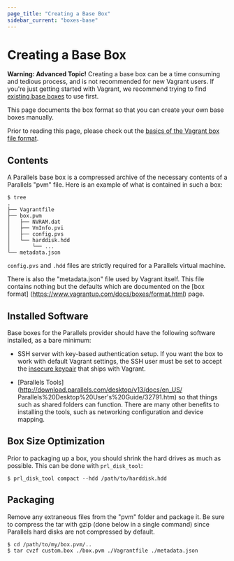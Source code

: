 ```yaml
---
page_title: "Creating a Base Box"
sidebar_current: "boxes-base"
---
```


# Creating a Base Box

<div class="alert alert-warn">
	<p>
		<strong>Warning: Advanced Topic!</strong> Creating a base box can be a
		time consuming and tedious process, and is not recommended for new
		Vagrant users. If you're just getting started with Vagrant, we
		recommend trying to find <a href="https://app.vagrantup.com/parallels">
		existing base boxes</a> to use first.
	</p>
</div>

This page documents the box format so that you can create your own base boxes
manually.

Prior to reading this page, please check out the [basics of the Vagrant
box file format](https://www.vagrantup.com/docs/boxes/format.html).

## Contents
A Parallels base box is a compressed archive of the necessary contents of
a Parallels "pvm" file. Here is an example of what is contained in such a box:

```
$ tree
.
├── Vagrantfile
├── box.pvm
│   ├── NVRAM.dat
│   ├── VmInfo.pvi
│   ├── config.pvs
│   └── harddisk.hdd
│       └── ...
└── metadata.json
```

`config.pvs` and `.hdd` files are strictly required for a Parallels virtual
machine.

There is also the "metadata.json" file used by Vagrant itself. This file
contains nothing but the defaults which are documented on the [box format]
(https://www.vagrantup.com/docs/boxes/format.html) page.

## Installed Software

Base boxes for the Parallels provider should have the following software
installed, as a bare minimum:

- SSH server with key-based authentication setup. If you want the box to work
with default Vagrant settings, the SSH user must be set to accept the [insecure
keypair](https://github.com/mitchellh/vagrant/blob/master/keys/vagrant.pub)
that ships with Vagrant.

- [Parallels Tools](http://download.parallels.com/desktop/v13/docs/en_US/
Parallels%20Desktop%20User's%20Guide/32791.htm) so that things such as shared
folders can function. There are many other benefits to installing the tools,
such as networking configuration and device mapping.

## Box Size Optimization

Prior to packaging up a box, you should shrink the hard drives as much as
possible. This can be done with `prl_disk_tool`:

```
$ prl_disk_tool compact --hdd /path/to/harddisk.hdd
```

## Packaging

Remove any extraneous files from the "pvm" folder and package it. Be sure to
compress the tar with gzip (done below in a single command) since Parallels
hard disks are not compressed by default.

```
$ cd /path/to/my/box.pvm/..
$ tar cvzf custom.box ./box.pvm ./Vagrantfile ./metadata.json
```

